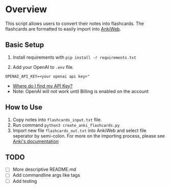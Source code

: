 
# Overview 
This script allows users to convert their notes into flashcards. The flashcards are formatted to easily import into [AnkiWeb](https://ankiweb.net). 


## Basic Setup

1. Install requirements with `pip install -r requirements.txt`


2. Add your OpenAI to `.env` file.

```
OPENAI_API_KEY=<your openai api key>"
```
- [Where do I find my API Key?](https://help.openai.com/en/articles/4936850-where-do-i-find-my-api-key)
- Note: OpenAI will not work until Billing is enabled on the account

## How to Use

1. Copy notes into `flashcards_input.txt` file. 
2. Run command `python3 create_anki_flashcards.py`
3. Import new file `flashcards_out.txt` into AnkiWeb and select file seperator by semi-colon. For more on the importing process, please see [Anki's documentation](https://docs.ankiweb.net/importing/text-files.html)

## TODO 
- [ ] More descriptive README.md
- [ ] Add commandline args like tags
- [ ] Add testing